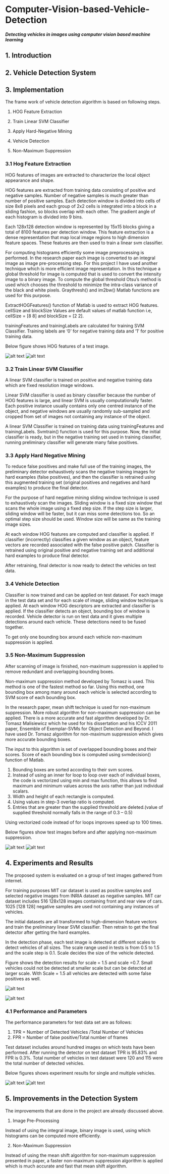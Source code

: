 # Computer-Vision-based-Vehicle-Detection
##### <i>Detecting vehicles in images using computer vision based machine learning</i>

## 1. Introduction

## 2. Vehicle Detection System

## 3. Implementation
The frame work of vehicle detection algorithm is based on following steps.

1. HOG Feature Extraction
	
2. Train Linear SVM Classifier

4. Apply Hard-Negative Mining

5. Vehicle Detection

6. Non-Maximum Suppression

### 3.1 Hog Feature Extraction
HOG features of images are extracted to characterize the local object appearance and shape.

HOG features are extracted from training data consisting of positive and negative samples. Number of negative samples is much greater than number of positive samples. Each detection window is divided into cells of size 8x8 pixels and each group of 2x2 cells is integrated into a block in a sliding fashion, so blocks overlap with each other. The gradient angle of each histogram is divided into 9 bins.

Each 128x128 detection window is represented by 15x15 blocks giving a total of 8100 features per detection window. This feature extraction is a dense representation that map local image regions to high dimension feature spaces. These features are then used to train a linear svm classifier. 

For computing histograms efficiently some image preprocessing is performed. In the research paper each image is converted to an integral image as image pre-processing step. For this project I have used another technique which is more efficient image representation. In this technique a global threshold for image is computed that is used to convert the intensity image to a binary image. To compute the global threshold Otsu’s method is used which chooses the threshold to minimize the intra-class variance of the black and white pixels. Graythresh() and im2bw() Matlab functions are used for this purpose.  

ExtractHOGFeatures() function of Matlab is used to extract HOG features. cellSize and blockSize Values are default values of matlab function i.e, cellSize = [8 8] and blockSize = [2 2]. 

trainingFeatures and trainingLabels are calculated for training SVM Classifier. Training labels are ‘0’ for negative training data and ‘1’ for positive training data.

Below figure shows HOG features of a test image.

![alt text](https://github.com/AmmaraRazzaq/Computer-Vision-based-Vehicle-Detection/blob/master/figures/2.png?raw=true)
![alt text](https://github.com/AmmaraRazzaq/Computer-Vision-based-Vehicle-Detection/blob/master/figures/3.png?raw=true)

### 3.2 Train Linear SVM Classifier
A linear SVM classifier is trained on positive and negative training data which are fixed resolution image windows.

Linear SVM classifier is used as binary classifier because the number of HOG features is large, and linear SVM is usually computationally faster. Each positive instance usually contains only one centred instance of the object, and negative windows are usually randomly sub-sampled and cropped from set of images not containing any instance of the object. 

A linear SVM Classifier is trained on training data using trainingFeatures and trainingLabels. Svmtrain() function is used for this purpose. Now, the initial classifier is ready, but in the negative training set used in training classifier, running preliminary classifier will generate many false positives.

### 3.3 Apply Hard Negative Mining
To reduce false positives and make full use of the training images, the preliminary detector exhaustively scans the negative training images for hard examples (false positives), and then the classifier is retrained using this augmented training set (original positives and negatives and hard examples) to produce the final detector.

For the purpose of hard negative mining sliding window technique is used to exhaustively scan the images. Sliding window is a fixed size window that scans the whole image using a fixed step size. If the step size is larger, sliding window will be faster, but it can miss some detections too. So an optimal step size should be used. Window size will be same as the training image sizes.

At each window HOG features are computed and classifier is applied. If classifier (incorrectly) classifies a given window as an object, feature vectors are recorded associated with the false positive patch. Classifier is retrained using original positive and negative training set and additional hard examples to produce final detector.

After retraining, final detector is now ready to detect the vehicles on test data.

### 3.4 Vehicle Detection
Classifier is now trained and can be applied on test dataset. For each image in the test data set and for each scale of image, sliding window technique is applied. At each window HOG descriptors are extracted and classifier is applied. If the classifier detects an object, bounding box of window is recorded. Vehicle detector is run on test data and it gives multiple detections around each vehicle. These detections need to be fused together. 

To get only one bounding box around each vehicle non-maximum suppression is applied. 

### 3.5 Non-Maximum Suppression

After scanning of image is finished, non-maximum suppression is applied to remove redundant and overlapping bounding boxes. 

Non-maximum suppression method developed by Tomasz is used. This method is one of the fastest method so far. Using this method, one bounding box among many around each vehicle is selected according to SVM score of each bounding box. 

In the research paper, mean shift technique is used for non-maximum suppression. More robust algorithm for non-maximum suppression can be applied. There is a more accurate and fast algorithm developed by  Dr. Tomasz Malisiewicz which he used for his dissertation and his ICCV 2011 paper, Ensemble of Exemplar-SVMs for Object Detection and Beyond. I have used Dr. Tomasz algorithm for non-maximum suppression which gives more accurate bounding boxes. 

The input to this algorithm is set of overlapped bounding boxes and their scores. Score of each bounding box is computed using svmdecision() function of Matlab. 
1.	Bounding boxes are sorted according to their svm scores.
2.	Instead of using an inner for loop to loop over each of individual boxes, the code is vectorized using min and max function, this allows to find maximum and minimum values across the axis rather than just individual scalars.
3.	Width and height of each rectangle is computed.
4.	Using values in step-3 overlap ratio is computed.
5.	Entries that are greater than the supplied threshold are deleted.(value of supplied threshold normally falls in the range of 0.3 – 0.5)

Using vectorized code instead of for loops improves speed up to 100 times.

Below figures show test images before and after applying non-maximum suppression.

![alt text](https://github.com/AmmaraRazzaq/Computer-Vision-based-Vehicle-Detection/blob/master/figures/4.png?raw=true)
![alt text](https://github.com/AmmaraRazzaq/Computer-Vision-based-Vehicle-Detection/blob/master/figures/5.png?raw=true)

## 4. Experiments and Results
The proposed system is evaluated on a group of test images gathered from internet.

For training purposes MIT car dataset is used as positive samples and selected negative images from INRIA dataset as negative samples. MIT car dataset includes 516 128x128 images containing front and rear view of cars. 1025 [128 128] negative samples are used not containing any instances of vehicles. 

The initial datasets are all transformed to high-dimension feature vectors and train the preliminary linear SVM classifier. Then retrain to get the final detector after getting the hard examples. 

In the detection phase, each test image is detected at different scales to detect vehicles of all sizes. The scale range used in tests is from 0.5 to 1.5 and the scale step is 0.1. Scale decides the size of the vehicle detected. 

Figure shows the detection results for scale = 1.5 and scale =0.7. Small vehicles could not be detected at smaller scale but can be detected at larger scale.  With Scale = 1.5 all vehicles are detected with some false positives as well.

![alt text](https://github.com/AmmaraRazzaq/Computer-Vision-based-Vehicle-Detection/blob/master/figures/6.png?raw=true)

![alt text](https://github.com/AmmaraRazzaq/Computer-Vision-based-Vehicle-Detection/blob/master/figures/7.png?raw=true)

### 4.1 Performance and Parameters
The performance parameters for test data set are as follows:
1. TPR = Number of Detected Vehicles /Total Number of Vehicles
2. FPR = Number of false positive/Total number of frames  

Test dataset includes around hundred images on which tests have been performed. After running the detector on test dataset TPR is 95.83% and FPR is 0.3%. 
Total number of vehicles in test dataset were 120 and 115 were the total number of detected vehicles. 

Below figures shows experiment results for single and multiple vehicles. 

![alt text](https://github.com/AmmaraRazzaq/Computer-Vision-based-Vehicle-Detection/blob/master/figures/8.png?raw=true)
![alt text](https://github.com/AmmaraRazzaq/Computer-Vision-based-Vehicle-Detection/blob/master/figures/9.png?raw=true)

## 5. Improvements in the Detection System
The improvements that are done in the project are already discussed above.
1.	Image Pre-Processing

Instead of using the integral image, binary image is used, using which histograms can be computed more efficiently.

2.	Non-Maximum Suppression

Instead of using the mean shift algorithm for non-maximum suppression presented in paper, a faster non-maximum suppression algorithm is applied which is much accurate and fast that mean shift algorithm. 


